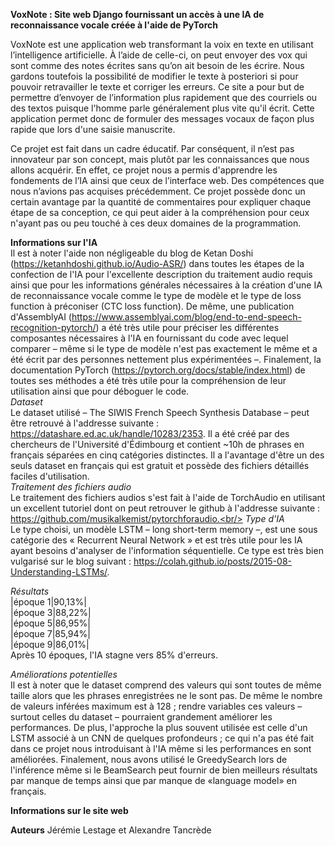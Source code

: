 **VoxNote : Site web Django fournissant un accès à une IA de reconnaissance vocale créée à l'aide de PyTorch**

  VoxNote est une application web transformant la voix en texte en utilisant l’intelligence artificielle. À l’aide de celle-ci, on peut envoyer des vox qui sont comme des notes écrites sans qu’on ait besoin de les écrire. Nous gardons toutefois la possibilité de modifier le texte à posteriori si pour pouvoir retravailler le texte et corriger les erreurs. Ce site a pour but de permettre d’envoyer de l’information plus rapidement que des courriels ou des textos puisque l'homme parle généralement plus vite qu'il écrit. Cette application permet donc de formuler des messages vocaux de façon plus rapide que lors d'une saisie manuscrite. 
  
  Ce projet est fait dans un cadre éducatif. Par conséquent, il n’est pas innovateur par son concept, mais plutôt par les connaissances que nous allons acquérir. En effet, ce projet nous a permis d'apprendre les fondements de l’IA ainsi que ceux de l’interface web. Des compétences que nous n’avions pas acquises précédemment. Ce projet possède donc un certain avantage par la quantité de commentaires pour expliquer chaque étape de sa conception, ce qui peut aider à la compréhension pour ceux n'ayant pas ou peu touché à ces deux domaines de la programmation.

**Informations sur l'IA** <br/>
Il est à noter l'aide non négligeable du blog de Ketan Doshi (https://ketanhdoshi.github.io/Audio-ASR/) dans toutes les étapes de la confection de l'IA pour l'excellente description du traitement audio requis ainsi que pour les informations générales nécessaires à la création d'une IA de reconnaissance vocale comme le type de modèle et le type de loss function à préconiser (CTC loss function). De même, une publication d'AssemblyAI (https://www.assemblyai.com/blog/end-to-end-speech-recognition-pytorch/) a été très utile pour préciser les différentes composantes nécessaires à l'IA en fournissant du code avec lequel comparer – même si le type de modèle n'est pas exactement le même et a été écrit par des personnes nettement plus expérimentées –. Finalement, la documentation PyTorch (https://pytorch.org/docs/stable/index.html) de toutes ses méthodes a été très utile pour la compréhension de leur utilisation ainsi que pour déboguer le code.<br/>
*Dataset*<br/>
Le dataset utilisé – The SIWIS French Speech Synthesis Database – peut être retrouvé à l'addresse suivante : https://datashare.ed.ac.uk/handle/10283/2353. Il a été créé par des chercheurs de l'Université d'Édimbourg et contient ~10h de phrases en français séparées en cinq catégories distinctes. Il a l'avantage d'être un des seuls dataset en français qui est gratuit et possède des fichiers détaillés faciles d'utilisation.<br/>
*Traitement des fichiers audio*<br/>
Le traitement des fichiers audios s'est fait à l'aide de TorchAudio en utilisant un excellent tutoriel dont on peut retrouver le github à l'addresse suivante : https://github.com/musikalkemist/pytorchforaudio.<br/>
*Type d'IA*<br/>
Le type choisi, un modèle LSTM – long short-term memory –, est une sous catégorie des « Recurrent Neural Network » et est très utile pour les IA ayant besoins d'analyser de l'information séquentielle. Ce type est très bien vulgarisé sur le blog suivant : https://colah.github.io/posts/2015-08-Understanding-LSTMs/. <br/>

*Résultats*<br/>
|époque 1|90,13%|<br/>
|époque 3|88,22%|<br/>
|époque 5|86,95%|<br/>
|époque 7|85,94%|<br/>
|époque 9|86,01%|<br/>
Après 10 époques, l'IA stagne vers 85% d'erreurs.

*Améliorations potentielles*<br/>
Il est à noter que le dataset comprend des valeurs qui sont toutes de même taille alors que les phrases enregistrées ne le sont pas. De même le nombre de valeurs inférées maximum est à 128 ; rendre variables ces valeurs – surtout celles du dataset – pourraient grandement améliorer les performances. De plus, l'approche la plus souvent utilisée est celle d'un LSTM associé à un CNN de quelques profondeurs ; ce qui n'a pas été fait dans ce projet nous introduisant à l'IA même si les performances en sont améliorées. Finalement, nous avons utilisé le GreedySearch lors de l'inférence même si le BeamSearch peut fournir de bien meilleurs résultats par manque de temps ainsi que par manque de «language model» en français.

**Informations sur le site web**


**Auteurs**
Jérémie Lestage et Alexandre Tancrède

